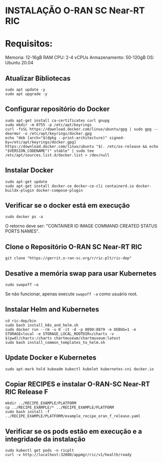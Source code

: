 # INSTALAÇÃO O-RAN SC Near-RT RIC
# Requisitos:
Memoria: 12-16gB RAM
CPU: 2-4 vCPUs
Armazenamento: 50-120gB
OS: Ubuntu 20.04

## Atualizar Bibliotecas
```
sudo apt update -y
sudo apt upgrade -y
```

## Configurar repositório do Docker
```
sudo apt-get install ca-certificates curl gnupg
sudo mkdir -m 0755 -p /etc/apt/keyrings
curl -fsSL https://download.docker.com/linux/ubuntu/gpg | sudo gpg --dearmor -o /etc/apt/keyrings/docker.gpg
echo "deb [arch="$(dpkg --print-architecture)" signed-by=/etc/apt/keyrings/docker.gpg] https://download.docker.com/linux/ubuntu "$(. /etc/os-release && echo "$VERSION_CODENAME")" stable" | sudo tee /etc/apt/sources.list.d/docker.list > /dev/null
```

## Instalar Docker
```
sudo apt-get update
sudo apt-get install docker-ce docker-ce-cli containerd.io docker-buildx-plugin docker-compose-plugin
```
## Verificar se o docker está em execução

```
sudo docker ps -a
```

O retorno deve ser: "CONTAINER ID   IMAGE     COMMAND   CREATED   STATUS    PORTS     NAMES".

## Clone o Repositório O-RAN SC Near-RT RIC 
```
git clone "https://gerrit.o-ran-sc.org/r/ric-plt/ric-dep"
```

## Desative a memória swap para usar Kubernetes
```
sudo swapoff –a
```
Se não funcionar, apenas execute `swapoff -a` como usuário root.

## Instalar Helm and Kubernetes
```
cd ric-dep/bin
sudo bash install_k8s_and_helm.sh
sudo docker run --rm -u 0 -it -d -p 8090:8879 -e DEBUG=1 -e STORAGE=local -e STORAGE_LOCAL_ROOTDIR=/charts -v $(pwd)/charts:/charts chartmuseum/chartmuseum:latest
sudo bash install_common_templates_to_helm.sh
```

## Update Docker e Kubernetes
```
sudo apt-mark hold kubeadm kubectl kubelet kubernetes-cni docker.io
```

## Copiar RECIPES e instalar O-RAN-SC Near-RT RIC Release F

```
mkdir ../RECIPE_EXAMPLE/PLATFORM
cp ../RECIPE_EXAMPLE/* ../RECIPE_EXAMPLE/PLATFORM
sudo bash install -f ../RECIPE_EXAMPLE/PLATFORM/example_recipe_oran_f_release.yaml 
```

## Verificar se os pods estão em execução e a integridade da instalação
```
sudo kubectl get pods -n ricplt
curl -v http://localhost:32080/appmgr/ric/v1/health/ready
```
